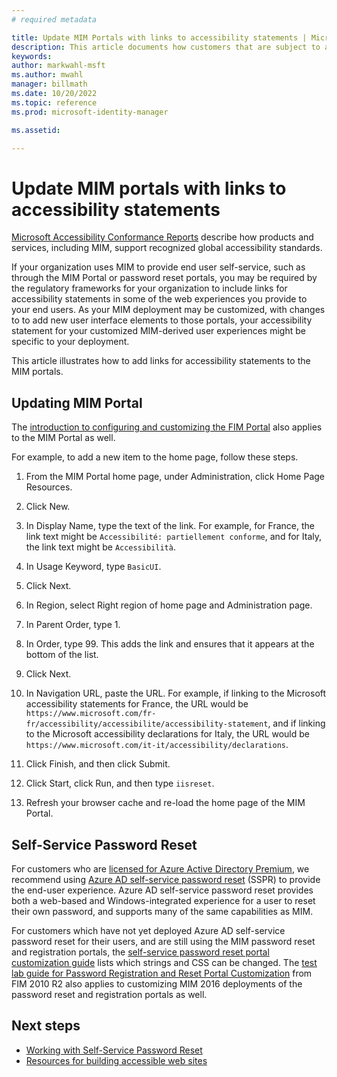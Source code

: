 ```yaml
---
# required metadata

title: Update MIM Portals with links to accessibility statements | Microsoft Docs
description: This article documents how customers that are subject to accessibility requirements can add links to their existing MIM Portal, SSPR registration and reset web sites.
keywords:
author: markwahl-msft
ms.author: mwahl
manager: billmath
ms.date: 10/20/2022
ms.topic: reference
ms.prod: microsoft-identity-manager

ms.assetid:

---
```


# Update MIM portals with links to accessibility statements

[Microsoft Accessibility Conformance Reports](https://www.microsoft.com/accessibility/conformance-reports) describe how products and services, including MIM, support recognized global accessibility standards.

If your organization uses MIM to provide end user self-service, such as through the MIM Portal or password reset portals, you may be required by the regulatory frameworks for your organization to include links for accessibility statements in some of the web experiences you provide to your end users.  As your MIM deployment may be customized, with changes to to add new user interface elements to those portals, your accessibility statement for your customized MIM-derived user experiences might be specific to your deployment.

This article illustrates how to add links for accessibility statements to the MIM portals.

## Updating MIM Portal

The [introduction to configuring and customizing the FIM Portal](/previous-versions/mim/ee534913(v=ws.10)) also applies to the MIM Portal as well.

For example, to add a new item to the home page, follow these steps.

1. From the MIM Portal home page, under Administration, click Home Page Resources.

1. Click New.

1. In Display Name, type the text of the link.  For example, for France, the link text might be `Accessibilité: partiellement conforme`, and for Italy, the link text might be `Accessibilità`.

1. In Usage Keyword, type `BasicUI`.

1. Click Next.

1. In Region, select Right region of home page and Administration page.

1. In Parent Order, type 1.

1. In Order, type 99.   This adds the link and ensures that it appears at the bottom of the list.

1. Click Next.

1. In Navigation URL, paste the URL.  For example, if linking to the Microsoft accessibility statements for France, the URL would be `https://www.microsoft.com/fr-fr/accessibility/accessibilite/accessibility-statement`, and if linking to the Microsoft accessibility declarations for Italy, the URL would be `https://www.microsoft.com/it-it/accessibility/declarations`.

1. Click Finish, and then click Submit.

1. Click Start, click Run, and then type `iisreset`.

1. Refresh your browser cache and re-load the home page of the MIM Portal.

## Self-Service Password Reset

For customers who are [licensed for Azure Active Directory Premium](/azure/active-directory/authentication/concept-sspr-licensing), we recommend using [Azure AD self-service password reset](/azure/active-directory/authentication/concept-sspr-howitworks) (SSPR) to provide the end-user experience.  Azure AD self-service password reset provides both a web-based and Windows-integrated experience for a user to reset their own password, and supports many of the same capabilities as MIM.

For customers which have not yet deployed Azure AD self-service password reset for their users, and are still using the MIM password reset and registration portals, the [self-service password reset portal customization guide](/reference/mim-portal-customizations) lists which strings and CSS can be changed. The [test lab guide for Password Registration and Reset Portal Customization](/previous-versions/mim/hh877809(v=ws.10)) from FIM 2010 R2 also applies to customizing MIM 2016 deployments of the password reset and registration portals as well.

## Next steps

* [Working with Self-Service Password Reset](working-with-self-service-password-reset.md)
* [Resources for building accessible web sites](/microsoft-edge/accessibility/build/)
